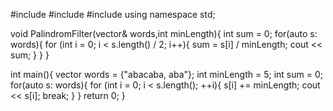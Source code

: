 #include <iostream>
#include <string>
#include <vector>
using namespace std;

void PalindromFilter(vector<string>& words,int minLength){
    int sum = 0;
    for(auto s: words){
        for (int i = 0; i < s.length() / 2; i++){
            sum = s[i] / minLength;
            cout << sum;
        }
    }
}

int main(){
    vector<string> words = {"abacaba, aba"};
    int minLength = 5;
    int sum = 0;
    for(auto s: words){
        for (int i = 0; i < s.length(); ++i){
            s[i] += minLength;
            cout << s[i];
            break;
        }
    }
    return 0;
}